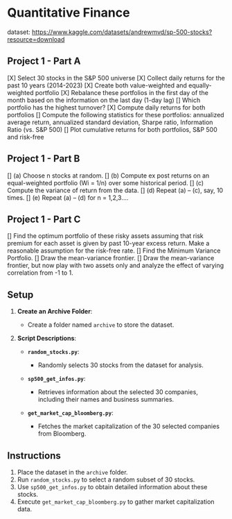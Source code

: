 # Quantitative Finance

dataset: https://www.kaggle.com/datasets/andrewmvd/sp-500-stocks?resource=download

## Project 1 - Part A
[X] Select 30 stocks in the S&P 500 universe
[X] Collect daily returns for the past 10 years (2014-2023)
[X] Create both value-weighted and equally-weighted portfolio
[X] Rebalance these portfolios in the first day of the month based on the information on the last day (1-day lag)
[] Which portfolio has the highest turnover?
[X] Compute daily returns for both portfolios
[] Compute the following statistics for these portfolios: annualized average return, annualized standard deviation, Sharpe ratio, Information Ratio (vs. S&P 500)
[] Plot cumulative returns for both portfolios, S&P 500 and risk-free

## Project 1 - Part B
[] (a) Choose n stocks at random.
[] (b) Compute ex post returns on an equal-weighted portfolio (Wi = 1/n) over some historical period.
[] (c) Compute the variance of return from the data.
[] (d) Repeat (a) – (c), say, 10 times.
[] (e) Repeat (a) – (d) for n = 1,2,3….

## Project 1 - Part C
[] Find the optimum portfolio of these risky assets assuming that risk premium for each asset is given by past 10-year excess return. Make a reasonable assumption for the risk-free rate.
[] Find the Minimum Variance Portfolio.
[] Draw the mean-variance frontier.
[] Draw the mean-variance frontier, but now play with two assets only and analyze the effect of varying correlation from -1 to 1.

## Setup

1. **Create an Archive Folder**:
   - Create a folder named `archive` to store the dataset.

2. **Script Descriptions**:
   - **`random_stocks.py`**: 
     - Randomly selects 30 stocks from the dataset for analysis.
   
   - **`sp500_get_infos.py`**: 
     - Retrieves information about the selected 30 companies, including their names and business summaries.
   
   - **`get_market_cap_bloomberg.py`**: 
     - Fetches the market capitalization of the 30 selected companies from Bloomberg.

## Instructions

1. Place the dataset in the `archive` folder.
2. Run `random_stocks.py` to select a random subset of 30 stocks.
3. Use `sp500_get_infos.py` to obtain detailed information about these stocks.
4. Execute `get_market_cap_bloomberg.py` to gather market capitalization data.